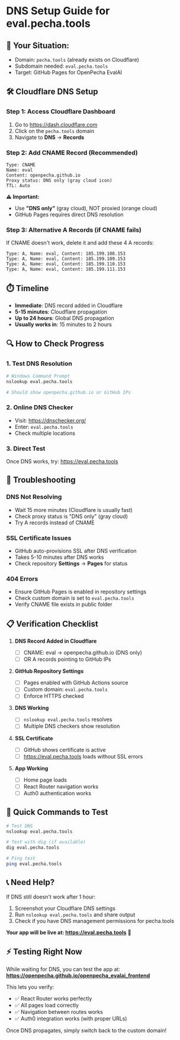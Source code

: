 # DNS Setup Guide for eval.pecha.tools

## 🎯 **Your Situation:**

- Domain: `pecha.tools` (already exists on Cloudflare)
- Subdomain needed: `eval.pecha.tools`
- Target: GitHub Pages for OpenPecha EvalAI

## 🛠️ **Cloudflare DNS Setup**

### Step 1: Access Cloudflare Dashboard

1. Go to https://dash.cloudflare.com
2. Click on the `pecha.tools` domain
3. Navigate to **DNS** → **Records**

### Step 2: Add CNAME Record (Recommended)

```
Type: CNAME
Name: eval
Content: openpecha.github.io
Proxy status: DNS only (gray cloud icon)
TTL: Auto
```

**⚠️ Important:**

- Use **"DNS only"** (gray cloud), NOT proxied (orange cloud)
- GitHub Pages requires direct DNS resolution

### Step 3: Alternative A Records (if CNAME fails)

If CNAME doesn't work, delete it and add these 4 A records:

```
Type: A, Name: eval, Content: 185.199.108.153
Type: A, Name: eval, Content: 185.199.109.153
Type: A, Name: eval, Content: 185.199.110.153
Type: A, Name: eval, Content: 185.199.111.153
```

## ⏱️ **Timeline**

- **Immediate**: DNS record added in Cloudflare
- **5-15 minutes**: Cloudflare propagation
- **Up to 24 hours**: Global DNS propagation
- **Usually works in**: 15 minutes to 2 hours

## 🔍 **How to Check Progress**

### 1. Test DNS Resolution

```bash
# Windows Command Prompt
nslookup eval.pecha.tools

# Should show openpecha.github.io or GitHub IPs
```

### 2. Online DNS Checker

- Visit: https://dnschecker.org/
- Enter: `eval.pecha.tools`
- Check multiple locations

### 3. Direct Test

Once DNS works, try: https://eval.pecha.tools

## 🚨 **Troubleshooting**

### DNS Not Resolving

- Wait 15 more minutes (Cloudflare is usually fast)
- Check proxy status is "DNS only" (gray cloud)
- Try A records instead of CNAME

### SSL Certificate Issues

- GitHub auto-provisions SSL after DNS verification
- Takes 5-10 minutes after DNS works
- Check repository **Settings** → **Pages** for status

### 404 Errors

- Ensure GitHub Pages is enabled in repository settings
- Check custom domain is set to `eval.pecha.tools`
- Verify CNAME file exists in public folder

## 📋 **Verification Checklist**

1. **DNS Record Added in Cloudflare**

   - [ ] CNAME: eval → openpecha.github.io (DNS only)
   - [ ] OR A records pointing to GitHub IPs

2. **GitHub Repository Settings**

   - [ ] Pages enabled with GitHub Actions source
   - [ ] Custom domain: `eval.pecha.tools`
   - [ ] Enforce HTTPS checked

3. **DNS Working**

   - [ ] `nslookup eval.pecha.tools` resolves
   - [ ] Multiple DNS checkers show resolution

4. **SSL Certificate**

   - [ ] GitHub shows certificate is active
   - [ ] https://eval.pecha.tools loads without SSL errors

5. **App Working**
   - [ ] Home page loads
   - [ ] React Router navigation works
   - [ ] Auth0 authentication works

## 🎯 **Quick Commands to Test**

```bash
# Test DNS
nslookup eval.pecha.tools

# Test with dig (if available)
dig eval.pecha.tools

# Ping test
ping eval.pecha.tools
```

## 📞 **Need Help?**

If DNS still doesn't work after 1 hour:

1. Screenshot your Cloudflare DNS settings
2. Run `nslookup eval.pecha.tools` and share output
3. Check if you have DNS management permissions for pecha.tools

**Your app will be live at: https://eval.pecha.tools** 🚀

## ⚡ **Testing Right Now**

While waiting for DNS, you can test the app at:
**https://openpecha.github.io/openpecha_evalai_frontend**

This lets you verify:

- ✅ React Router works perfectly
- ✅ All pages load correctly
- ✅ Navigation between routes works
- ✅ Auth0 integration works (with proper URLs)

Once DNS propagates, simply switch back to the custom domain!
